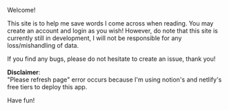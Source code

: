 Welcome! 

This site is to help me save words I come across when reading. 
You may create an account and login as you wish! However, do note that this site is currently still in development, I will not be responsible for any loss/mishandling of data.

If you find any bugs, please do not hesitate to create an issue, thank you!

**Disclaimer**:\
"Please refresh page" error occurs because I'm using notion's and netlify's free tiers to deploy this app.

Have fun! 
